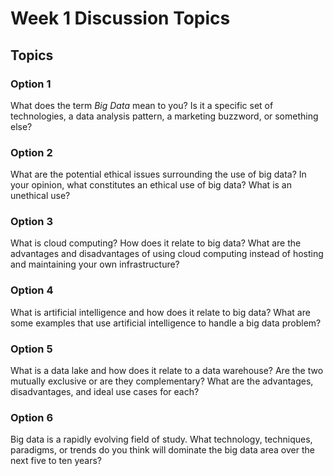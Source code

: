 # Week 1 Discussion Topics

## Topics

### Option 1

What does the term *Big Data* mean to you? Is it a specific set of technologies, a data analysis pattern, a marketing buzzword, or something else? 

### Option 2

What are the potential ethical issues surrounding the use of big data? In your opinion, what constitutes an ethical use of big data? What is an unethical use? 

### Option 3

What is cloud computing? How does it relate to big data? What are the advantages and disadvantages of using cloud computing instead of hosting and maintaining your own infrastructure? 

### Option 4

What is artificial intelligence and how does it relate to big data? What are some examples that use artificial intelligence to handle a big data problem? 

### Option 5

What is a data lake and how does it relate to a data warehouse? Are the two mutually exclusive or are they complementary? What are the advantages, disadvantages, and ideal use cases for each? 

### Option 6

Big data is a rapidly evolving field of study. What technology, techniques, paradigms, or trends do you think will dominate the big data area over the next five to ten years?  
